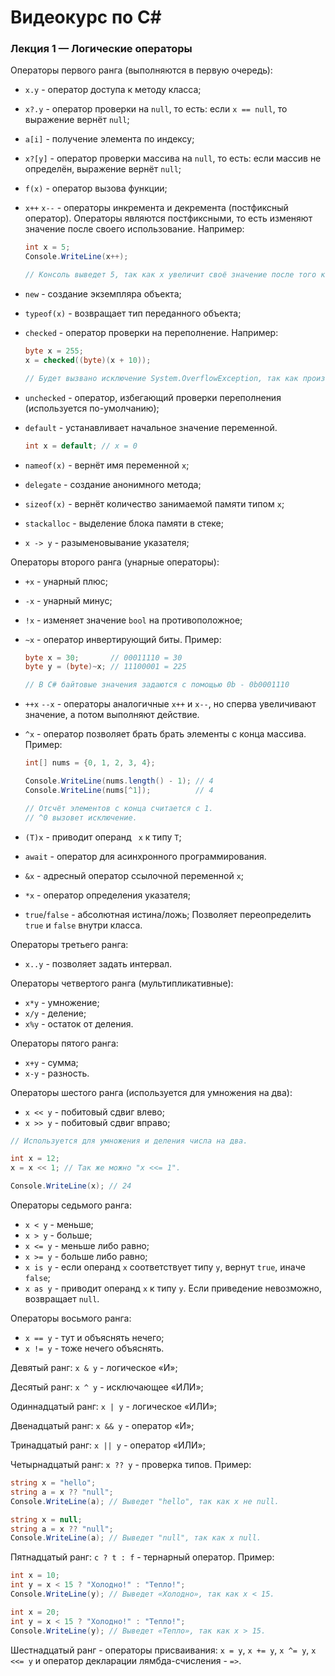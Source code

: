 # Видеокурс по C#

### Лекция 1 — Логические операторы

Операторы первого ранга (выполняются в первую очередь):

- `x.y` - оператор доступа к методу класса;

- `x?.y` - оператор проверки на `null`, то есть:
  если `x == null`, то выражение вернёт `null`;

- `a[i]` - получение элемента по индексу;

- `x?[y]` - оператор проверки массива на `null`, то есть:
  если массив не определён, выражение вернёт `null`;

- `f(x)` - оператор вызова функции;

- `x++` `x--` - операторы инкремента и декремента (постфиксный оператор).
  Операторы являются постфиксными, то есть изменяют значение после своего использование. Например:

  ```C#
  int x = 5;
  Console.WriteLine(x++);
  
  // Консоль выведет 5, так как x увеличит своё значение после того как выполнение Console.Writeline будет завершено.
  ```

- `new` - создание экземпляра объекта;

- `typeof(x)` - возвращает тип переданного объекта; 

- `checked` - оператор проверки на переполнение. Например:

  ```C#
  byte x = 255;
  x = checked((byte)(x + 10));
  
  // Будет вызвано исключение System.OverflowException, так как произойдёт переполнение типа byte.
  ```

- `unchecked` - оператор, избегающий проверки переполнения (используется по-умолчанию);

- `default` - устанавливает начальное значение переменной.

  ```C#
  int x = default; // x = 0
  ```

- `nameof(x)` - вернёт имя переменной `x`;

- `delegate` - создание анонимного метода;

- `sizeof(x)` - вернёт количество занимаемой памяти типом `x`;

- `stackalloc` - выделение блока памяти в стеке;

- `x -> y` - разыменовывание указателя;

Операторы второго ранга (унарные операторы):

- `+x` - унарный плюс;

- `-x` - унарный минус;

- `!x` - изменяет значение `bool` на противоположное;

- `~x` - оператор инвертирующий биты. Пример:

  ```C#
  byte x = 30;       // 00011110 = 30
  byte y = (byte)~x; // 11100001 = 225
  
  // В C# байтовые значения задаются с помощью 0b - 0b0001110
  ```

- `++x` `--x` - операторы аналогичные  `x++` и `x--`, но сперва увеличивают значение, а потом выполняют действие.

- `^x` - оператор позволяет брать брать элементы с конца массива. Пример:

  ```c#
  int[] nums = {0, 1, 2, 3, 4};
  
  Console.WriteLine(nums.length() - 1); // 4
  Console.WriteLine(nums[^1]);          // 4
  
  // Отсчёт элементов с конца считается с 1. 
  // ^0 вызовет исключение.
  ```

- `(T)x` - приводит операнд ` x` к типу `T`;

- `await` - оператор для асинхронного программирования.

- `&x` - адресный оператор ссылочной переменной `x`;

- `*x` - оператор определения указателя;

- `true`/`false` - абсолютная истина/ложь; Позволяет переопределить `true` и `false` внутри класса.

 Операторы третьего ранга:

- `x..y` - позволяет задать интервал.

Операторы четвертого ранга (мультипликативные):

- `x*y` - умножение;
- `x/y` - деление;
- `x%y` - остаток от деления.

Операторы пятого ранга:

- `x+y` - сумма;
- `x-y` - разность.

Операторы шестого ранга (используется для умножения на два):

- `x << y` - побитовый сдвиг влево;
- `x >> y` - побитовый сдвиг вправо;

```C#
// Используется для умножения и деления числа на два.

int x = 12;
x = x << 1; // Так же можно "x <<= 1".

Console.WriteLine(x); // 24
```

Операторы седьмого ранга:

- `x < y` - меньше;
- `x > y` - больше;
- `x <= y` - меньше либо равно;
- `x >= y` - больше либо равно;
- `x is y` - если операнд `x` соответствует типу `y`, вернут `true`, иначе `false`; 
- `x as y` - приводит операнд `x` к типу `y`. Если приведение невозможно, возвращает `null`.

Операторы восьмого ранга:

- `x == y` - тут и объяснять нечего;
- `x != y` - тоже нечего объяснять.

Девятый ранг: `x & y` - логическое «И»;

Десятый ранг: `x ^ y` - исключающее «ИЛИ»;

Одиннадцатый ранг: `x | y` - логическое «ИЛИ»;

Двенадцатый ранг: `x && y` - оператор «И»;

Тринадцатый ранг: `x || y` - оператор «ИЛИ»;

Четырнадцатый ранг: `x ?? y` - проверка типов. Пример:

```C#
string x = "hello";
string a = x ?? "null";
Console.WriteLine(a); // Выведет "hello", так как x не null.

string x = null;
string a = x ?? "null";
Console.WriteLine(a); // Выведет "null", так как x null.
```

Пятнадцатый ранг: `c ? t : f` - тернарный оператор. Пример:

```C#
int x = 10;
int y = x < 15 ? "Холодно!" : "Тепло!";
Console.WriteLine(y); // Выведет «Холодно», так как x < 15.

int x = 20;
int y = x < 15 ? "Холодно!" : "Тепло!";
Console.WriteLine(y); // Выведет «Тепло», так как x > 15.
```

Шестнадцатый ранг - операторы присваивания: `x = y`, `x += y`, `x ^= y`, `x <<= y` и оператор декларации лямбда-счисления - `=>`.

